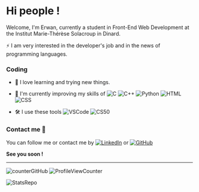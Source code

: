 # Hi people !
Welcome, I'm Erwan, currently a student in Front-End Web Development at the Institut Marie-Thérèse Solacroup in Dinard.

:zap: I am very interested in the developer's job and in the news of programming languages.

### Coding
- 👀 I love learning and trying new things.

- 🧠 I'm currently improving my skills of
![C](https://img.shields.io/badge/-blue?style=flat&logo=C&logoColor=white)
![C++](https://img.shields.io/badge/-C++-blue?style=flat)
![Python](https://img.shields.io/badge/-Python-yellow?style=flat&logo=Python&logoColor=blue)
![HTML](https://img.shields.io/badge/-HTML5-orange?style=flat&logo=HTML5&logoColor=white)
![CSS](https://img.shields.io/badge/-CSS3-blue?style=flat&logo=CSS3&logoColor=white)

- :hammer_and_wrench: I use these tools
![VSCode](https://img.shields.io/badge/-Visual&nbsp;Studio&nbsp;Code-white?style=flat&logo=Visual+Studio+Code&logoColor=blue)
![CS50](https://img.shields.io/badge/-CS50-yellow?style=flat)

### Contact me :love_letter:
You can follow me or contact me by 
[![LinkedIn](https://img.shields.io/badge/-LinkedIn-blue?style=flat&logo=Linkedin&logoColor=white&link=https://www.linkedin.com/in/ebrevault/)](https://www.linkedin.com/in/ebrevault/)
or
[![GitHub](https://img.shields.io/badge/-GitHub-black?style=flat&logo=GitHub&logoColor=white&link=https://github.com/erwanbrev/)](https://github.com/erwanbrev/)


**See you soon !**

---
![counterGitHub](https://img.shields.io/github/followers/erwanbrev?style=social)
![ProfileViewCounter](https://komarev.com/ghpvc/?username=erwanbrev)

![StatsRepo](https://github-readme-stats.vercel.app/api/top-langs/?username=erwanbrev&theme=blue-yellow)
